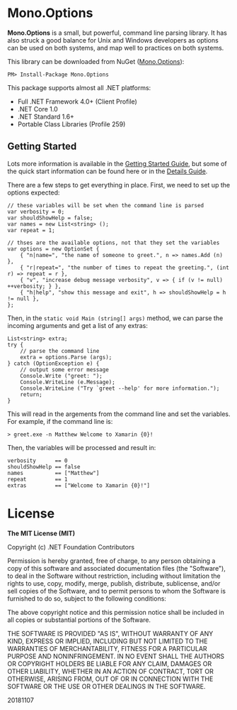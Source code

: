 # Mono.Options

**Mono.Options** is a small, but powerful, command line parsing library.  It has 
also struck a good balance for Unix and Windows developers as options can 
be used on both systems, and map well to practices on both systems.

This library can be downloaded from NuGet ([Mono.Options](https://www.nuget.org/packages/Mono.Options)):

```
PM> Install-Package Mono.Options
```

This package supports almost all .NET platforms:

 - Full .NET Framework 4.0+ (Client Profile)
 - .NET Core 1.0
 - .NET Standard 1.6+
 - Portable Class Libraries (Profile 259)

## Getting Started

Lots more information is available in the [Getting Started Guide](GettingStarted.md), 
but some of the quick start information can be found here or in 
the [Details Guide](Details.md).

There are a few steps to get everything in place. First, we need to set up the 
options expected:

    // these variables will be set when the command line is parsed
    var verbosity = 0;
    var shouldShowHelp = false;
    var names = new List<string> ();
    var repeat = 1;

    // thses are the available options, not that they set the variables
    var options = new OptionSet { 
        { "n|name=", "the name of someone to greet.", n => names.Add (n) }, 
        { "r|repeat=", "the number of times to repeat the greeting.", (int r) => repeat = r }, 
        { "v", "increase debug message verbosity", v => { if (v != null) ++verbosity; } }, 
        { "h|help", "show this message and exit", h => shouldShowHelp = h != null },
    };

Then, in the `static void Main (string[] args)` method, we can parse the incoming 
arguments and get a list of any extras:

    List<string> extra;
    try {
        // parse the command line
        extra = options.Parse (args);
    } catch (OptionException e) {
        // output some error message
        Console.Write ("greet: ");
        Console.WriteLine (e.Message);
        Console.WriteLine ("Try `greet --help' for more information.");
        return;
    }

This will read in the argements from the command line and set the variables. For
example, if the command line is:

    > greet.exe -n Matthew Welcome to Xamarin {0}!

Then, the variables will be processed and result in:

    verbosity      == 0
    shouldShowHelp == false
    names          == ["Matthew"]
    repeat         == 1
    extras         == ["Welcome to Xamarin {0}!"]

# License

**The MIT License (MIT)**

Copyright (c) .NET Foundation Contributors

Permission is hereby granted, free of charge, to any person obtaining a copy of this software and associated documentation files (the "Software"), to deal in the Software without restriction, including without limitation the rights to use, copy, modify, merge, publish, distribute, sublicense, and/or sell copies of the Software, and to permit persons to whom the Software is furnished to do so, subject to the following conditions:

The above copyright notice and this permission notice shall be included in all copies or substantial portions of the Software.

THE SOFTWARE IS PROVIDED "AS IS", WITHOUT WARRANTY OF ANY KIND, EXPRESS OR IMPLIED, INCLUDING BUT NOT LIMITED TO THE WARRANTIES OF MERCHANTABILITY, FITNESS FOR A PARTICULAR PURPOSE AND NONINFRINGEMENT. IN NO EVENT SHALL THE AUTHORS OR COPYRIGHT HOLDERS BE LIABLE FOR ANY CLAIM, DAMAGES OR OTHER LIABILITY, WHETHER IN AN ACTION OF CONTRACT, TORT OR OTHERWISE, ARISING FROM, OUT OF OR IN CONNECTION WITH THE SOFTWARE OR THE USE OR OTHER DEALINGS IN THE SOFTWARE.

20181107
